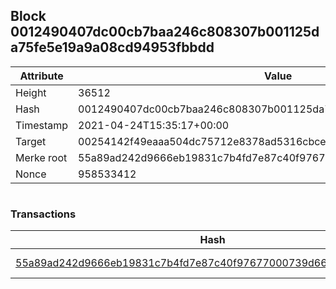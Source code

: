 ## Block 0012490407dc00cb7baa246c808307b001125da75fe5e19a9a08cd94953fbbdd

Attribute | Value
--- | ---
Height | 36512
Hash | 0012490407dc00cb7baa246c808307b001125da75fe5e19a9a08cd94953fbbdd
Timestamp | 2021-04-24T15:35:17+00:00
Target | 00254142f49eaaa504dc75712e8378ad5316cbcead634704b3734b6271167cc4
Merke root | 55a89ad242d9666eb19831c7b4fd7e87c40f97677000739d66fc20c766f816d2
Nonce | 958533412

```

```

### Transactions

Hash | Amount
--- | ---
[55a89ad242d9666eb19831c7b4fd7e87c40f97677000739d66fc20c766f816d2](55a89ad242d9666eb19831c7b4fd7e87c40f97677000739d66fc20c766f816d2.md) | 10.00000000 SKEPTI 
